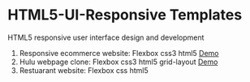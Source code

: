 # HTML5-UI-Responsive Templates
HTML5 responsive user interface design and development

1. Responsive ecommerce website: Flexbox css3 html5 [Demo](https://kiwam-responsive-ecommerce-website-template.netlify.app/)
2. Hulu webpage clone: Flexbox css3 html5 grid-layout [Demo](https://kiwam-hulu-web-page-clone.netlify.app/)
3. Restuarant website: Flexbox css html5  
